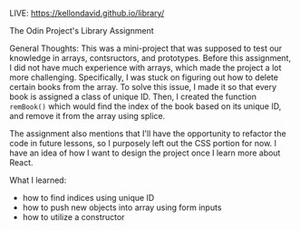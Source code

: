 LIVE: https://kellondavid.github.io/library/

The Odin Project's Library Assignment

General Thoughts: This was a mini-project that was supposed to test our knowledge in arrays, contsructors, and prototypes. Before this assignment, I did not have much experience with arrays, which made the project a lot more challenging. Specifically, I was stuck on figuring out how to delete certain books from the array. To solve this issue, I made it so that every book is assigned a class of unique ID. Then, I created the function `remBook()` which would find the index of the book based on its unique ID, and remove it from the array using splice.

The assignment also mentions that I'll have the opportunity to refactor the code in future lessons, so I purposely left out the CSS portion for now. I have an idea of how I want to design the project once I learn more about React.

What I learned:

- how to find indices using unique ID
- how to push new objects into array using form inputs
- how to utilize a constructor
